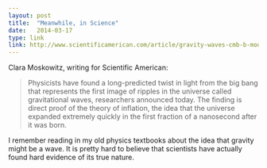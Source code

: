 ```yaml
---
layout: post
title:  "Meanwhile, in Science"
date:   2014-03-17
type: link
link: http://www.scientificamerican.com/article/gravity-waves-cmb-b-mode-polarization/
---
```

Clara Moskowitz, writing for Scientific American:

> Physicists have found a long-predicted twist in light from the big bang that represents the first image of ripples in the universe called gravitational waves, researchers announced today. The finding is direct proof of the theory of inflation, the idea that the universe expanded extremely quickly in the first fraction of a nanosecond after it was born.

I remember reading in my old physics textbooks about the idea that gravity might be a wave. It is pretty hard to believe that scientists have actually found hard evidence of its true nature.
